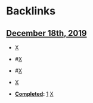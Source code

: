 
# Backlinks
## [December 18th, 2019](<December 18th, 2019.md>)
- [X](<X.md>)

- #[X](<X.md>)

- #[X](<X.md>)

- [X](<X.md>)

- **[Completed](<Completed.md>):** [1](<1.md>) [X](<X.md>)

